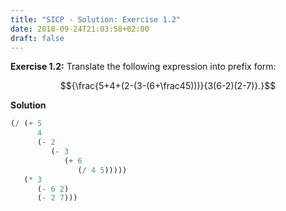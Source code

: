 ```yaml
---
title: "SICP - Solution: Exercise 1.2"
date: 2018-09-24T21:03:58+02:00
draft: false
---
```


**Exercise 1.2:** Translate the following expression into prefix form:

$${\frac{5+4+(2-(3-(6+\frac45)))}{3(6-2)(2-7)}.}$$

**Solution**

```scheme
(/ (+ 5
      4
      (- 2
         (- 3
            (+ 6
               (/ 4 5)))))
   (* 3
      (- 6 2)
      (- 2 7)))
```
